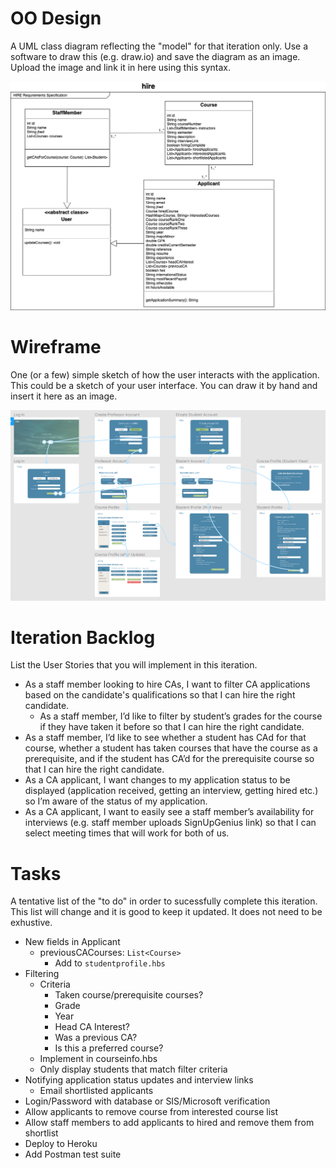 # OO Design
A UML class diagram reflecting the "model" for that iteration only.
Use a software to draw this (e.g. draw.io) and save the diagram as an image.
Upload the image and link it in here using this syntax.

![UML Diagram](./img/uml.png)

# Wireframe
One (or a few) simple sketch of how the user interacts with the application.
This could be a sketch of your user interface.
You can draw it by hand and insert it here as an image.

![Wireframe](./img/wireframe.png)

# Iteration Backlog
List the User Stories that you will implement in this iteration.

- As a staff member looking to hire CAs, I want to filter CA applications based on the candidate's qualifications so that I can hire the right candidate.
  - As a staff member, I’d like to filter by student’s grades for the course if they have taken it before so that I can hire the right candidate.
- As a staff member, I’d like to see whether a student has CAd for that course, whether a student has taken courses that have the course as a prerequisite, and if the student has CA’d for the prerequisite course so that I can hire the right candidate.
- As a CA applicant, I want changes to my application status to be displayed (application received, getting an interview, getting hired etc.) so I’m aware of the status of my application.
- As a CA applicant, I want to easily see a staff member’s availability for interviews (e.g. staff member uploads SignUpGenius link) so that I can select meeting times that will work for both of us.

# Tasks
A tentative list of the "to do" in order to sucessfully complete this iteration.
This list will change and it is good to keep it updated.
It does not need to be exhustive.

- New fields in Applicant
  - previousCACourses: `List<Course>`
    - Add to `studentprofile.hbs`
- Filtering
  - Criteria
    - Taken course/prerequisite courses?
    - Grade
    - Year
    - Head CA Interest?
    - Was a previous CA?
    - Is this a preferred course?
  - Implement in courseinfo.hbs
  - Only display students that match filter criteria
- Notifying application status updates and interview links
  - Email shortlisted applicants
- Login/Password with database or SIS/Microsoft verification
- Allow applicants to remove course from interested course list
- Allow staff members to add applicants to hired and remove them from shortlist
- Deploy to Heroku
- Add Postman test suite
